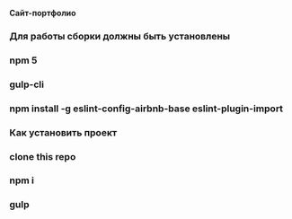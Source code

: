 **Caйт-портфолио**

### Для работы сборки должны быть установлены

### npm 5
### gulp-cli
### npm install -g eslint-config-airbnb-base eslint-plugin-import

### Как установить проект

### clone this repo
### npm i
### gulp
